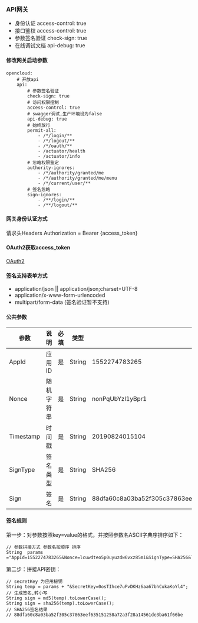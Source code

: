 ### API网关
+ 身份认证 access-control: true
+ 接口鉴权 access-control: true
+ 参数签名验证 check-sign: true
+ 在线调试文档 api-debug: true

#### 修改网关启动参数
```
opencloud:
    # 开放api
    api:
        # 参数签名验证
        check-sign: true
        # 访问权限控制
        access-control: true
        # swagger调试,生产环境设为false
        api-debug: true
        # 始终放行
        permit-all:
            - /*/login/**
            - /*/logout/**
            - /*/oauth/**
            - /actuator/health
            - /actuator/info
        # 忽略权限鉴定
        authority-ignores:
            - /*/authority/granted/me
            - /*/authority/granted/me/menu
            - /*/current/user/**
        # 签名忽略
        sign-ignores:
            - /**/login/**
            - /**/logout/**
```

#### 网关身份认证方式
请求头Headers
Authorization = Bearer {access_token}

#### OAuth2获取access_token
<a target="_blank" href="https://gitee.com/uhon/open-platform/wikis/pages?sort_id=1546207&doc_id=360446">OAuth2</a>

#### 签名支持表单方式
+ application/json || application/json;charset=UTF-8
+ application/x-www-form-urlencoded
+ multipart/form-data (签名验证暂不支持)

#### 公共参数
参数 | 说明 | 必填 | 类型 | 示例值 | 描述
----|------|-----|------|------|------
AppId | 应用ID  | 是 | String | 1552274783265 | 应用管理中获取
Nonce | 随机字符串  | 是 | String | nonPqUbYzl1yBpr1 | 随机字符串，不长于32位
Timestamp | 时间戳  | 是 | String | 20190824015104 | 当前的时间:yyyyMMddHHmmss
SignType | 签名类型  | 是 | String | SHA256 | -  默认值为：SHA256，支持 SHA256 和 MD5
Sign | 签名  | 是 | String | 88dfa60c8a03ba52f305c37863eef635151258a72a3f28a14561de3ba61f66be | 签名规则

#### 签名规则
第一步：对参数按照key=value的格式，并按照参数名ASCII字典序排序如下：
```
// 参数拼接方式 参数名按顺序 排序
String  params ="AppId=1552274783265&Nonce=lcuwdteo5p0uyuzdw6vxz85mi&SignType=SHA256&Timestamp=20190824023746";
```
第二步：拼接API密钥：
```
// secretKey 为应用秘钥
String temp = params + "&SecretKey=0osTIhce7uPvDKHz6aa67bhCukaKoYl4";
// 生成签名,转小写
String sign = md5(temp).toLowerCase();
String sign = sha256(temp).toLowerCase();
// SHA256签名结果
// 88dfa60c8a03ba52f305c37863eef635151258a72a3f28a14561de3ba61f66be
```